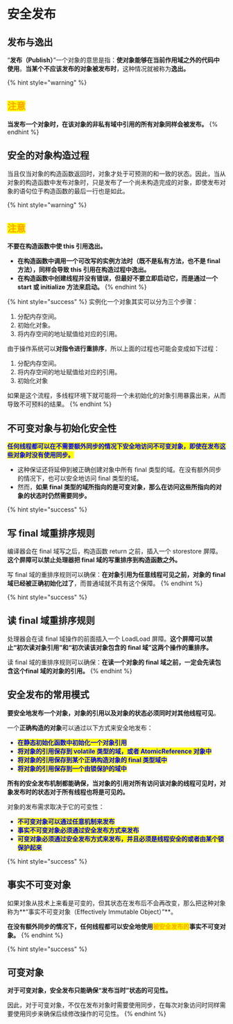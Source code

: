 # 安全发布

## 发布与逸出

“**发布（Publish）**”一个对象的意思是指：**使对象能够在当前作用域之外的代码中使用**。**当某个不应该发布的对象被发布时**，这种情况就被称为**逸出。**

{% hint style="warning" %}
## <mark style="color:orange;">注意</mark>

**当发布一个对象时，在该对象的非私有域中引用的所有对象同样会被发布。**
{% endhint %}

## 安全的对象构造过程

当且仅当对象的构造函数返回时，对象才处于可预测的和一致的状态。因此，当从对象的构造函数中发布对象时，只是发布了一个尚未构造完成的对象，即使发布对象的语句位于构造函数的最后一行也是如此。

{% hint style="warning" %}
## <mark style="color:orange;">注意</mark>

**不要在构造函数中使 this 引用逸出。**

* **在构造函数中调用一个可改写的实例方法时（既不是私有方法，也不是 final 方法），同样会导致 this 引用在构造过程中逸出。**
* **在构造函数中创建线程并没有错误，但最好不要立即启动它，而是通过一个 start 或 initialize 方法来启动。**
{% endhint %}

{% hint style="success" %}
实例化一个对象其实可以分为三个步骤：

1. 分配内存空间。
2. 初始化对象。
3. 将内存空间的地址赋值给对应的引用。

由于操作系统可以**对指令进行重排序**，所以上面的过程也可能会变成如下过程：

1. 分配内存空间。
2. 将内存空间的地址赋值给对应的引用。
3. 初始化对象

如果是这个流程，多线程环境下就可能将一个未初始化的对象引用暴露出来，从而导致不可预料的结果。
{% endhint %}

## 不可变对象与初始化安全性

<mark style="color:blue;">**任何线程都可以在不需要额外同步的情况下安全地访问不可变对象，即使在发布这些对象时没有使用同步。**</mark>

* 这种保证还将延伸到被正确创建对象中所有 final 类型的域。在没有额外同步的情况下，也可以安全地访问 final 类型的域。
* 然而，**如果 final 类型的域所指向的是可变对象，那么在访问这些所指向的对象的状态时仍然需要同步。**

{% hint style="success" %}
## **写 final 域重排序规则**

编译器会在 final 域写之后，构造函数 return 之前，插入一个 storestore 屏障。**这个屏障可以禁止处理器把 final 域的写重排序到构造函数之外。**

写 final 域的重排序规则可以确保：**在对象引用为任意线程可见之前，对象的 final 域已经被正确初始化过了**，而普通域就不具有这个保障。
{% endhint %}

{% hint style="success" %}
## **读 final 域重排序规则**

处理器会在读 final 域操作的前面插入一个 LoadLoad 屏障。**这个屏障可以禁止“初次读对象引用”和“初次读该对象包含的 final 域”这两个操作的重排序。**

读 final 域的重排序规则可以确保：**在读一个对象的 final 域之前，一定会先读包含这个final 域的对象的引用。**
{% endhint %}

## 安全发布的常用模式

**要安全地发布一个对象，对象的引用以及对象的状态必须同时对其他线程可见**。

一个**正确构造的对象**可以通过以下方式来安全地发布：

* <mark style="color:blue;">**在静态初始化函数中初始化一个对象引用**</mark>
* <mark style="color:blue;">**将对象的引用保存到 volatile 类型的域，或者 AtomicReference 对象中**</mark>
* <mark style="color:blue;">**将对象的引用保存到某个正确构造对象的 final 类型域中**</mark>
* <mark style="color:blue;">**将对象的引用保存到一个由锁保护的域中**</mark>

**所有的安全发布机制都能确保，当对象的引用对所有访问该对象的线程可见时，对象发布时的状态对于所有线程也将是可见的。**

对象的发布需求取决于它的可变性：

* <mark style="color:blue;">**不可变对象可以通过任意机制来发布**</mark>
* <mark style="color:blue;">**事实不可变对象必须通过安全发布方式来发布**</mark>
* <mark style="color:blue;">**可变对象必须通过安全发布方式来发布，并且必须是线程安全的或者由某个锁保护起来**</mark>

{% hint style="success" %}
## 事实不可变对象

如果对象从技术上来看是可变的，但其状态在发布后不会再改变，那么把这种对象称为**“事实不可变对象（Effectively Immutable Object）”**。

**在没有额外同步的情况下，任何线程都可以安全地使用**<mark style="color:orange;">**被安全发布的**</mark>**事实不可变对象。**
{% endhint %}

{% hint style="success" %}
## 可变对象

**对于可变对象，安全发布只能确保“发布当时”状态的可见性。**

因此，对于可变对象，不仅在发布对象时需要使用同步，在每次对象访问时同样需要使用同步来确保后续修改操作的可见性。
{% endhint %}
